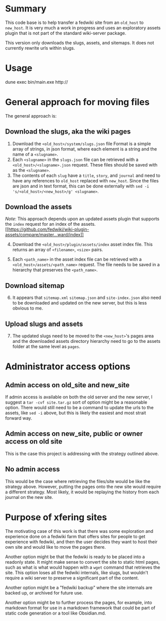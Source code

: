 
# Summary

This code base is to help transfer a fedwiki site from an `old_host` to `new_host`.
It is very much a work in progress and uses an exploratory assets plugin that
is not part of the standard wiki-server package.

This version only downloads the slugs, assets, and sitemaps.  It does not currently 
rewrite urls within slugs.

# Usage

dune exec bin/main.exe http://<wikihost>

# General approach for moving files

The general approach is:

## Download the slugs, aka the wiki pages

1.  Download the `<old_host>/system/slugs.json` file
    Format is a simple array of strings, in json format, where each 
    element is a string and the name of a `<slugname>`.
2.  Each `<slugname>` in the `slugs.json` file can be retrieved with a
    `<old_host>/<slugname>.json` request.  These files should be saved with
    as the `<slugname>`.
3.  The contents of each `slug` have a `title`, `story`, and `journal` and need
    to have any references to `old_host` replaced with `new_host`.  Since the files
    are json and in text format, this can be done externally with 
    `sed -i 's/<old_host>/<new_host>/g' <slugname>`.

## Download the assets

*Note*: This approach depends upon an updated assets plugin that supports
the `index` request for an index of the assets.
[[https://github.com/fedwiki/wiki-plugin-assets/compare/master...ward/index]]

4. Download the `<old_host>/plugin/assets/index` asset index file.  This returns
   an array of `<filename>`, `<size>` pairs.

5. Each `<path_name>` in the asset index file can be retrieved with a 
   `<old_host>/assets/<path_name>` request.  The file needs to be saved in a 
   hierarchy that preserves the `<path_name>`.

## Download sitemap

6. It appears that `sitemap.xml` `sitemap.json` and `site-index.json` also need
   to be downloaded and updated on the new server, but this is less obvious to me.

## Upload slugs and assets

7. The updated slugs need to be moved to the `<new_host>`'s pages area and the
   downloaded assets directory hierarchy need to go to the assets folder at the
   same level as `pages`.



# Administrator access options

## Admin access on old_site and new_site

If admin access is available on both the old server and the new server, I suggest
a `tar -cvf site.tar.gz` sort of option might be a reasonable option.  There would
still need to be a command to update the urls to the assets, like `sed -i` above, but
this is likely the easiest and most strait forward way.

## Admin access on new_site, public or owner access on old site

This is the case this project is addressing with the strategy outlined above.

## No admin access

This would be the case where retrieving the files/site would be like the strategy
above.  However, putting the pages onto the new site would require a different strategy.
Most likely, it would be replaying the history from each journal on the new site.


# Purpose of xfering sites

The motivating case of this work is that there was some exploration and experience
done on a fedwiki farm that offers sites for people to get experience with fedwiki,
and then the user decides they want to host their own site and would like to move
the pages there.

Another option might be that the fedwiki is ready to be placed into a readonly state.
It might make sense to convert the site to static html pages, such as what is what
would happen with a `wget` command that retrieves the site.  This option loses all the
fedwiki internals, like slugs, but wouldn't require a wiki server to preserve a 
significant part of the content.

Another option might be a "fedwiki backup" where the site internals are backed up, 
or archived for future use.

Another option might be to further process the pages, for example, into markdown
format for use in a markdown framework that could be part of static code generation or 
a tool like Obsidian.md.




